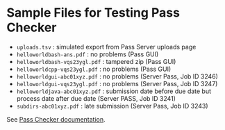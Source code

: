 # Sample Files for Testing Pass Checker

 - `uploads.tsv` : simulated export from Pass Server uploads page
 - `helloworldbash-ans.pdf` : no problems (Pass GUI)
 - `helloworldbash-vqs23ygl.pdf` : tampered zip (Pass GUI)
 - `helloworldcpp-vqs23ygl.pdf` : no problems (Pass GUI)
 - `helloworldgui-abc01xyz.pdf` : no problems (Server Pass, Job ID 3246)
 - `helloworldgui-vqs23ygl.pdf` : no problems (Server Pass, Job ID 3247)
 - `helloworldjava-abc01xyz.pdf` : submission date before due date
   but process date after due date (Server PASS, Job ID 3241)
 - `subdirs-abc01xyz.pdf` : late submission (Server Pass, Job ID
   3243)

See [Pass Checker documentation](../../docs/passchecker.md).
